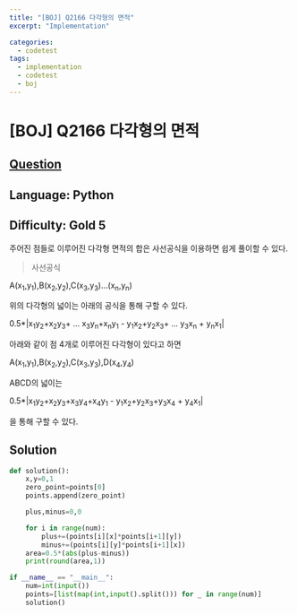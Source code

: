 ```yaml
---
title: "[BOJ] Q2166 다각형의 면적"
excerpt: "Implementation"

categories:
  - codetest
tags:
  - implementation
  - codetest
  - boj
---
```

# [BOJ] Q2166 다각형의 면적
## [Question](https://www.acmicpc.net/problem/2166)
## Language: Python
## Difficulty: Gold 5

주어진 점들로 이루어진 다각형 면적의 합은 사선공식을 이용하면 쉽게 풀이할 수 있다.

> 사선공식

A(x<sub>1</sub>,y<sub>1</sub>),B(x<sub>2</sub>,y<sub>2</sub>),C(x<sub>3</sub>,y<sub>3</sub>)...(x<sub>n</sub>,y<sub>n</sub>)

위의 다각형의 넓이는 아래의 공식을 통해 구할 수 있다.

0.5*|x<sub>1</sub>y<sub>2</sub>+x<sub>2</sub>y<sub>3</sub>+ ... x<sub>3</sub>y<sub>n</sub>+x<sub>n</sub>y<sub>1</sub> - y<sub>1</sub>x<sub>2</sub>+y<sub>2</sub>x<sub>3</sub>+ ... y<sub>3</sub>x<sub>n</sub> + y<sub>n</sub>x<sub>1</sub>|

아래와 같이 점 4개로 이루어진 다각형이 있다고 하면 

A(x<sub>1</sub>,y<sub>1</sub>),B(x<sub>2</sub>,y<sub>2</sub>),C(x<sub>3</sub>,y<sub>3</sub>),D(x<sub>4</sub>,y<sub>4</sub>)

ABCD의 넓이는

0.5*|x<sub>1</sub>y<sub>2</sub>+x<sub>2</sub>y<sub>3</sub>+x<sub>3</sub>y<sub>4</sub>+x<sub>4</sub>y<sub>1</sub> - y<sub>1</sub>x<sub>2</sub>+y<sub>2</sub>x<sub>3</sub>+y<sub>3</sub>x<sub>4</sub> + y<sub>4</sub>x<sub>1</sub>|

을 통해 구할 수 있다.
## Solution

```python
def solution():
    x,y=0,1
    zero_point=points[0]
    points.append(zero_point)

    plus,minus=0,0

    for i in range(num):
        plus+=(points[i][x]*points[i+1][y])
        minus+=(points[i][y]*points[i+1][x])
    area=0.5*(abs(plus-minus))
    print(round(area,1))

if __name__ == "__main__":
    num=int(input())
    points=[list(map(int,input().split())) for _ in range(num)]
    solution()
```
